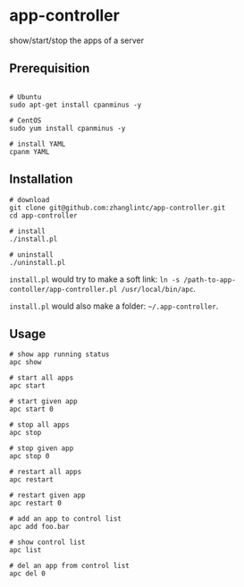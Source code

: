 # app-controller
show/start/stop the apps of a server

## Prerequisition

``` Shell

# Ubuntu
sudo apt-get install cpanminus -y

# CentOS
sudo yum install cpanminus -y

# install YAML
cpanm YAML
```

## Installation

``` Shell
# download
git clone git@github.com:zhanglintc/app-controller.git
cd app-controller

# install
./install.pl

# uninstall
./uninstall.pl
```

`install.pl` would try to make a soft link:
`ln -s /path-to-app-contoller/app-controller.pl /usr/local/bin/apc`.

`install.pl` would also make a folder:
`~/.app-controller`.

## Usage

``` Shell
# show app running status
apc show

# start all apps
apc start

# start given app
apc start 0

# stop all apps
apc stop

# stop given app
apc stop 0

# restart all apps
apc restart

# restart given app
apc restart 0

# add an app to control list
apc add foo.bar

# show control list
apc list

# del an app from control list
apc del 0
```
